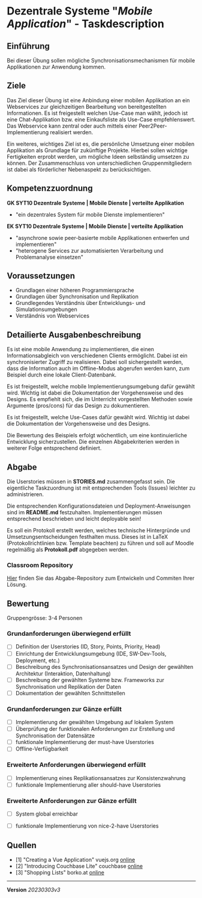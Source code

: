 # Dezentrale Systeme "*Mobile Application*" - Taskdescription

## Einführung
Bei dieser Übung sollen mögliche Synchronisationsmechanismen für mobile Applikationen zur Anwendung kommen.

## Ziele
Das Ziel dieser Übung ist eine Anbindung einer mobilen Applikation an ein Webservices zur gleichzeitigen Bearbeitung von bereitgestellten Informationen. Es ist freigestellt welchen Use-Case man wählt, jedoch ist eine Chat-Applikation bzw. eine Einkaufsliste als Use-Case empfehlenswert. Das Webservice kann zentral oder auch mittels einer Peer2Peer-Implementierung realisiert werden.

Ein weiteres, wichtiges Ziel ist es, die persönliche Umsetzung einer mobilen Applikation als Grundlage für zukünftige Projekte. Hierbei sollen wichtige Fertigkeiten erprobt werden, um mögliche Ideen selbständig umsetzen zu können. Der Zusammenschluss von unterschiedlichen Gruppenmitgliedern ist dabei als förderlicher Nebenaspekt zu berücksichtigen.

## Kompetenzzuordnung
**GK SYT10 Dezentrale Systeme | Mobile Dienste | verteilte Applikation**  
* "ein dezentrales System für mobile Dienste implementieren"

**EK SYT10 Dezentrale Systeme | Mobile Dienste | verteilte Applikation**  
* "asynchrone sowie peer-basierte mobile Applikationen entwerfen und implementieren"
* "heterogene Services zur automatisierten Verarbeitung und Problemanalyse einsetzen"

## Voraussetzungen
* Grundlagen einer höheren Programmiersprache
* Grundlagen über Synchronisation und Replikation
* Grundlegendes Verständnis über Entwicklungs- und Simulationsumgebungen
* Verständnis von Webservices

## Detailierte Ausgabenbeschreibung
Es ist eine mobile Anwendung zu implementieren, die einen Informationsabgleich von verschiedenen Clients ermöglicht. Dabei ist ein synchronisierter Zugriff zu realisieren. Dabei soll sichergestellt werden, dass die Information auch im Offline-Modus abgerufen werden kann, zum Beispiel durch eine lokale Client-Datenbank.

Es ist freigestellt, welche mobile Implementierungsumgebung dafür gewählt wird. Wichtig ist dabei die Dokumentation der Vorgehensweise und des Designs. Es empfiehlt sich, die im Unterricht vorgestellten Methoden sowie Argumente (pros/cons) für das Design zu dokumentieren.

Es ist freigestellt, welche Use-Cases dafür gewählt wird. Wichtig ist dabei die Dokumentation der Vorgehensweise und des Designs.

Die Bewertung des Beispiels erfolgt wöchentlich, um eine kontinuierliche Entwicklung sicherzustellen. Die einzelnen Abgabekriterien werden in weiterer Folge entsprechend definiert.

## Abgabe
Die Userstories müssen in **STORIES.md** zusammengefasst sein. Die eigentliche Taskzuordnung ist mit entsprechenden Tools (Issues) leichter zu administrieren.

Die entsprechenden Konfigurationsdateien und Deployment-Anweisungen sind im **README.md** festzuhalten. Implementierungen müssen entsprechend beschrieben und leicht deployable sein!

Es soll ein Protokoll erstellt werden, welches technische Hintergründe und Umsetzungsentscheidungen festhalten muss. Dieses ist in LaTeX (Protokollrichtlinien bzw. Template beachten) zu führen und soll auf Moodle regelmäßig als **Protokoll.pdf** abgegeben werden.

### Classroom Repository
[Hier](https://classroom.github.com/g/BmCf93m0) finden Sie das Abgabe-Repository zum Entwickeln und Commiten Ihrer Lösung.

## Bewertung
Gruppengrösse: 3-4 Personen
### Grundanforderungen **überwiegend erfüllt**
- [ ] Definition der Userstories (ID, Story, Points, Priority, Head)
- [ ] Einrichtung der Entwicklungsumgebung (IDE, SW-Dev-Tools, Deployment, etc.)
- [ ] Beschreibung des Synchronisationsansatzes und Design der gewählten Architektur (Interaktion, Datenhaltung)
- [ ] Beschreibung der gewählten Systeme bzw. Frameworks zur Synchronisation und Replikation der Daten
- [ ] Dokumentation der gewählten Schnittstellen
### Grundanforderungen **zur Gänze erfüllt**
- [ ] Implementierung der gewählten Umgebung auf lokalem System
- [ ] Überprüfung der funktionalen Anforderungen zur Erstellung und Synchronisation der Datensätze
- [ ] funktionale Implementierung der must-have Userstories
- [ ] Offline-Verfügbarkeit
### Erweiterte Anforderungen **überwiegend erfüllt**
- [ ] Implementierung eines Replikationsansatzes zur Konsistenzwahrung
- [ ] funktionale Implementierung aller should-have Userstories
### Erweiterte Anforderungen **zur Gänze erfüllt**
- [ ] System global erreichbar
- [ ] funktionale Implementierung von nice-2-have Userstories


## Quellen
* [1] "Creating a Vue Application" vuejs.org [online](https://vuejs.org/guide/essentials/application.html)
* [2] "Introducing Couchbase Lite" couchbase [online](https://docs.couchbase.com/couchbase-lite/current/index.html)
* [3] "Shopping Lists" borko.at [online](https://shopping.borko.at/)

---
**Version** *20230303v3*
